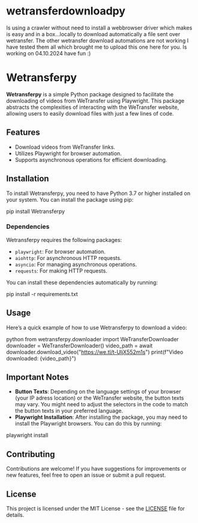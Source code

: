 # wetransferdownloadpy
Is using a crawler without need to install a webbrowser driver which makes is easy and in a box...locally to download automatically a file sent over wetransfer. The other wetransfer download automations are not working I have tested them all which brought me to upload this one here for you.  Is working on 04.10.2024 have fun :)


# Wetransferpy

**Wetransferpy** is a simple Python package designed to facilitate the downloading of videos from WeTransfer using Playwright. This package abstracts the complexities of interacting with the WeTransfer website, allowing users to easily download files with just a few lines of code.

## Features

- Download videos from WeTransfer links.
- Utilizes Playwright for browser automation.
- Supports asynchronous operations for efficient downloading.

## Installation

To install Wetransferpy, you need to have Python 3.7 or higher installed on your system. You can install the package using pip:

pip install Wetransferpy


### Dependencies

Wetransferpy requires the following packages:

- `playwright`: For browser automation.
- `aiohttp`: For asynchronous HTTP requests.
- `asyncio`: For managing asynchronous operations.
- `requests`: For making HTTP requests.

You can install these dependencies automatically by running:


pip install -r requirements.txt



## Usage

Here’s a quick example of how to use Wetransferpy to download a video:

python
from wetransferpy.downloader import WeTransferDownloader
downloader = WeTransferDownloader()
video_path = await downloader.download_video("https://we.tl/t-UljX552m1s")
print(f"Video downloaded: {video_path}")



## Important Notes

- **Button Texts**: Depending on the language settings of your browser (your IP adress location) or the WeTransfer website, the button texts may vary. You might need to adjust the selectors in the code to match the button texts in your preferred language.
- **Playwright Installation**: After installing the package, you may need to install the Playwright browsers. You can do this by running:

playwright install


## Contributing

Contributions are welcome! If you have suggestions for improvements or new features, feel free to open an issue or submit a pull request.

## License

This project is licensed under the MIT License - see the [LICENSE](LICENSE) file for details.

